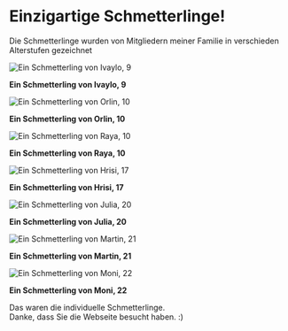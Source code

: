 <html lang="de">
<head>
  <meta charset="UTF-8">
</head>
<body>
  <div class="container">
    <h1>Einzigartige Schmetterlinge!</h1>
    <p>Die Schmetterlinge wurden von Mitgliedern meiner Familie in verschieden Alterstufen gezeichnet</p>
    <img src="Ivaylo.jpeg" alt="Ein Schmetterling von Ivaylo, 9">
    <p><b>Ein Schmetterling von Ivaylo, 9 </b></p>
    <img src="Orlin.jpeg" alt="Ein Schmetterling von Orlin, 10">
    <p><b>Ein Schmetterling von Orlin, 10 </b></p>
    <img src="Raya.jpeg" alt="Ein Schmetterling von Raya, 10">
    <p><b>Ein Schmetterling von Raya, 10 </b></p>
    <img src="Hrisi.jpeg" alt="Ein Schmetterling von Hrisi, 17"> 
    <p><b>Ein Schmetterling von Hrisi, 17 </b></p>
    <img src="Julia.jpeg" alt="Ein Schmetterling von Julia, 20">
    <p><b>Ein Schmetterling von Julia, 20 </b></p>
    <img src="Martin.jpeg" alt="Ein Schmetterling von Martin, 21">
    <p><b>Ein Schmetterling von Martin, 21 </b></p>
    <img src="Moni.jpeg" alt="Ein Schmetterling von Moni, 22">
    <p><b>Ein Schmetterling von Moni, 22</b></p>
    <p>Das waren die individuelle Schmetterlinge.<br>
    Danke, dass Sie die Webseite besucht haben. :)</p>
  </div> 
</body>
</html>
